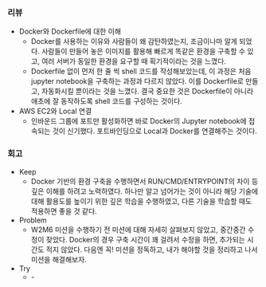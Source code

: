 ### 리뷰
- Docker와 Dockerfile에 대한 이해
    - Docker를 사용하는 이유와 사람들이 왜 감탄하였는지, 조금이나마 알게 되었다. 사람들이 만들어 놓은 이미지를 활용해 빠르게 똑같은 환경을 구축할 수 있고, 여러 서버가 동일한 환경을 요구할 때 획기적이라는 것을 느꼈다.
    - Dockerfile 없이 먼저 한 줄 씩 shell 코드를 작성해보았는데, 이 과정은 처음 jupyter notebook을 구축하는 과정과 다르지 않았다. 이를 Dockerfile로 만들고, 자동화시킬 뿐이라는 것을 느꼈다. 결국 중요한 것은 Dockerfile이 아니라 애초에 잘 동작하도록 shell 코드를 구성하는 것이다.
- AWS EC2와 Local 연결
    - 인바운드 그룹에 포트만 활성화하면 바로 Docker의 Jupyter notebook에 접속되는 것이 신기했다. 포트바인딩으로 Local과 Docker를 연결해주는 것이다.
### 회고
- Keep
    - Docker 기반의 환경 구축을 수행하면서 RUN/CMD/ENTRYPOINT의 차이 등 깊은 이해를 하려고 노력하였다. 하나만 알고 넘어가는 것이 아니라 해당 기술에 대해 활용도를 높이기 위한 깊은 학습을 수행하였고, 다른 기술을 학습할 때도 적용하면 좋을 것 같다.
- Problem
    - W2M6 미션을 수행하기 전 미션에 대해 자세히 살펴보지 않았고, 중간중간 수정이 잦았다. Docker의 경우 구축 시간이 꽤 걸려서 수정을 하면, 추가되는 시간도 적지 않았다. 다음엔 꼭! 미션을 정독하고, 내가 해야할 것을 정리하고 나서 미션을 해결해보자.
- Try
    - \-